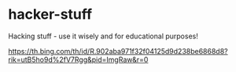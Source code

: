 # hacker-stuff
Hacking stuff - use it wisely and for educational purposes!





https://th.bing.com/th/id/R.902aba971f32f04125d9d238be6868d8?rik=utB5ho9d%2fV7Rgg&pid=ImgRaw&r=0
